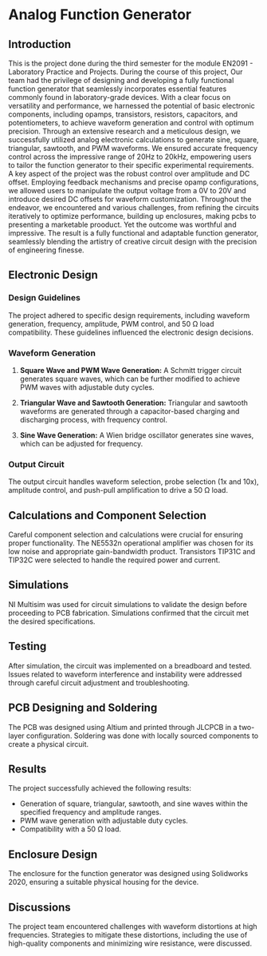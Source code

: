 # Analog Function Generator

## Introduction
This is the project done during the third semester for the module EN2091 - Laboratory Practice and Projects.
During the course of this project, Our team had the privilege of designing and developing a fully functional function generator that seamlessly incorporates essential features commonly found in laboratory-grade devices. With a clear focus on versatility and performance, we harnessed the potential of basic electronic components, including opamps, transistors, resistors, capacitors, and potentiometers, to achieve waveform generation and control with optimum precision.
Through an extensive research and a meticulous design, we successfully utilized analog electronic calculations to generate sine, square, triangular, sawtooth, and PWM waveforms. We ensured accurate frequency control across the impressive range of 20Hz to 20kHz, empowering users to tailor the function generator to their specific experimental requirements.
A key aspect of the project was the robust control over amplitude and DC offset. Employing feedback mechanisms and precise opamp configurations, we allowed users to manipulate the output voltage from a 0V to 20V and introduce desired DC offsets for waveform customization. 
Throughout the endeavor, we encountered and various challenges, from refining the circuits iteratively to optimize performance, building up enclosures, making pcbs to presenting a marketable prooduct. Yet the outcome was worthful and impressive. The result is a fully functional and adaptable function generator, seamlessly blending the artistry of creative circuit design with the precision of engineering finesse.

## Electronic Design

### Design Guidelines

The project adhered to specific design requirements, including waveform generation, frequency, amplitude, PWM control, and 50 Ω load compatibility. These guidelines influenced the electronic design decisions.

### Waveform Generation

1. **Square Wave and PWM Wave Generation:** A Schmitt trigger circuit generates square waves, which can be further modified to achieve PWM waves with adjustable duty cycles.

2. **Triangular Wave and Sawtooth Generation:** Triangular and sawtooth waveforms are generated through a capacitor-based charging and discharging process, with frequency control.

3. **Sine Wave Generation:** A Wien bridge oscillator generates sine waves, which can be adjusted for frequency.

### Output Circuit

The output circuit handles waveform selection, probe selection (1x and 10x), amplitude control, and push-pull amplification to drive a 50 Ω load.

## Calculations and Component Selection

Careful component selection and calculations were crucial for ensuring proper functionality. The NE5532n operational amplifier was chosen for its low noise and appropriate gain-bandwidth product. Transistors TIP31C and TIP32C were selected to handle the required power and current.

## Simulations

NI Multisim was used for circuit simulations to validate the design before proceeding to PCB fabrication. Simulations confirmed that the circuit met the desired specifications.

## Testing

After simulation, the circuit was implemented on a breadboard and tested. Issues related to waveform interference and instability were addressed through careful circuit adjustment and troubleshooting.

## PCB Designing and Soldering

The PCB was designed using Altium and printed through JLCPCB in a two-layer configuration. Soldering was done with locally sourced components to create a physical circuit.

## Results

The project successfully achieved the following results:

- Generation of square, triangular, sawtooth, and sine waves within the specified frequency and amplitude ranges.
- PWM wave generation with adjustable duty cycles.
- Compatibility with a 50 Ω load.

## Enclosure Design

The enclosure for the function generator was designed using Solidworks 2020, ensuring a suitable physical housing for the device.

## Discussions

The project team encountered challenges with waveform distortions at high frequencies. Strategies to mitigate these distortions, including the use of high-quality components and minimizing wire resistance, were discussed.









